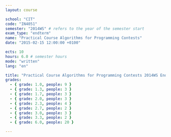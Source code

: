```yaml
---
layout: course

school: "CIT"
code: "IN4051"
semester: "2014WS" # refers to the year of the semester start
exam_type: "endterm"
name: "Practical Course Algorithms for Programming Contests"
date: "2015-02-15 12:00:00 +0100"

ects: 10
hours: 6.0 # semester hours
mode: "written"
lang: "en"

title: "Practical Course Algorithms for Programming Contests 2014WS Endterm"
grades:
  - { grade: 1.0, people: 9 }
  - { grade: 1.3, people: 3 }
  - { grade: 1.7, people: 3 }
  - { grade: 2.0, people: 3 }
  - { grade: 2.3, people: 4 }
  - { grade: 2.7, people: 2 }
  - { grade: 3.0, people: 3 }
  - { grade: 3.3, people: 2 }
  - { grade: 6.0, people: 20 }

---
```

